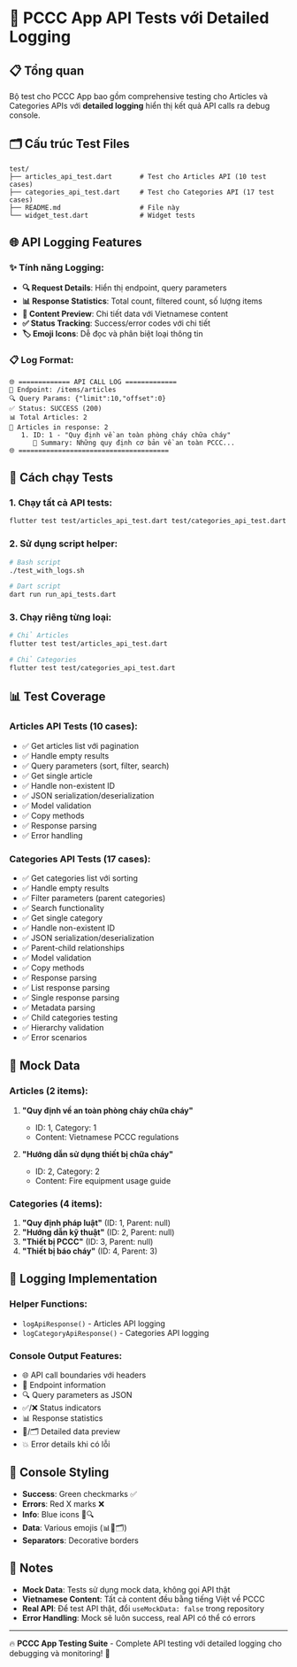 # 🧪 PCCC App API Tests với Detailed Logging

## 📋 Tổng quan

Bộ test cho PCCC App bao gồm comprehensive testing cho Articles và Categories APIs với **detailed logging** hiển thị kết quả API calls ra debug console.

## 🗂️ Cấu trúc Test Files

```
test/
├── articles_api_test.dart       # Test cho Articles API (10 test cases)
├── categories_api_test.dart     # Test cho Categories API (17 test cases)  
├── README.md                    # File này
└── widget_test.dart             # Widget tests
```

## 🌐 API Logging Features

### ✨ Tính năng Logging:
- **🔍 Request Details**: Hiển thị endpoint, query parameters
- **📊 Response Statistics**: Total count, filtered count, số lượng items
- **📄 Content Preview**: Chi tiết data với Vietnamese content
- **✅ Status Tracking**: Success/error codes với chi tiết
- **🏷️ Emoji Icons**: Dễ đọc và phân biệt loại thông tin

### 📋 Log Format:
```
🌐 ============= API CALL LOG =============
📡 Endpoint: /items/articles
🔍 Query Params: {"limit":10,"offset":0}
✅ Status: SUCCESS (200)
📊 Total Articles: 2
📄 Articles in response: 2
   1. ID: 1 - "Quy định về an toàn phòng cháy chữa cháy"
      📝 Summary: Những quy định cơ bản về an toàn PCCC...
🌐 ======================================
```

## 🚀 Cách chạy Tests

### 1. Chạy tất cả API tests:
```bash
flutter test test/articles_api_test.dart test/categories_api_test.dart --verbose
```

### 2. Sử dụng script helper:
```bash
# Bash script
./test_with_logs.sh

# Dart script
dart run run_api_tests.dart
```

### 3. Chạy riêng từng loại:
```bash
# Chỉ Articles
flutter test test/articles_api_test.dart

# Chỉ Categories  
flutter test test/categories_api_test.dart
```

## 📊 Test Coverage

### Articles API Tests (10 cases):
- ✅ Get articles list với pagination
- ✅ Handle empty results
- ✅ Query parameters (sort, filter, search)
- ✅ Get single article
- ✅ Handle non-existent ID
- ✅ JSON serialization/deserialization
- ✅ Model validation
- ✅ Copy methods
- ✅ Response parsing
- ✅ Error handling

### Categories API Tests (17 cases):
- ✅ Get categories list với sorting
- ✅ Handle empty results  
- ✅ Filter parameters (parent categories)
- ✅ Search functionality
- ✅ Get single category
- ✅ Handle non-existent ID
- ✅ JSON serialization/deserialization
- ✅ Parent-child relationships
- ✅ Model validation
- ✅ Copy methods
- ✅ Response parsing
- ✅ List response parsing
- ✅ Single response parsing
- ✅ Metadata parsing
- ✅ Child categories testing
- ✅ Hierarchy validation
- ✅ Error scenarios

## 🎯 Mock Data

### Articles (2 items):
1. **"Quy định về an toàn phòng cháy chữa cháy"**
   - ID: 1, Category: 1
   - Content: Vietnamese PCCC regulations

2. **"Hướng dẫn sử dụng thiết bị chữa cháy"**
   - ID: 2, Category: 2  
   - Content: Fire equipment usage guide

### Categories (4 items):
1. **"Quy định pháp luật"** (ID: 1, Parent: null)
2. **"Hướng dẫn kỹ thuật"** (ID: 2, Parent: null)
3. **"Thiết bị PCCC"** (ID: 3, Parent: null)
4. **"Thiết bị báo cháy"** (ID: 4, Parent: 3)

## 🔧 Logging Implementation

### Helper Functions:
- `logApiResponse()` - Articles API logging
- `logCategoryApiResponse()` - Categories API logging

### Console Output Features:
- 🌐 API call boundaries với headers
- 📡 Endpoint information
- 🔍 Query parameters as JSON
- ✅/❌ Status indicators
- 📊 Response statistics
- 📄/🗂️ Detailed data preview
- 💥 Error details khi có lỗi

## 🎨 Console Styling

- **Success**: Green checkmarks ✅
- **Errors**: Red X marks ❌  
- **Info**: Blue icons 📡🔍
- **Data**: Various emojis (📊📄🗂️)
- **Separators**: Decorative borders

## 📝 Notes

- **Mock Data**: Tests sử dụng mock data, không gọi API thật
- **Vietnamese Content**: Tất cả content đều bằng tiếng Việt về PCCC
- **Real API**: Để test API thật, đổi `useMockData: false` trong repository
- **Error Handling**: Mock sẽ luôn success, real API có thể có errors

---

🔥 **PCCC App Testing Suite** - Complete API testing với detailed logging cho debugging và monitoring! 🚒 